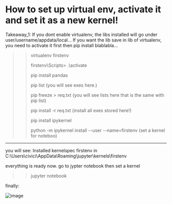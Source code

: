 # How to set up virtual env, activate it and set it as a new kernel!


Takeaway_1: If you dont enable virtualenv, the libs installed will go under user/username/appdata/local... If you want the lib save in lib of virtualenv, you need to activate it first then pip install blablabla...

>> virtualenv firstenv
>> 
>> firstenv\Scripts> .\activate
>> 
>> pip install pandas
>> 
>> pip list (you will see exes here.)
>>
>> pip freeze > req.txt (you will see lists here that is the same with pip list)
>>
>> pip install -r req.txt (install all exes stored here!)
>>
>> pip install ipykernel
>>
>> python -m ipykernel install --user --name=firstenv (set a kernel for noteboo)
---------------------------------------------------------------------------------------------------------------------------- 
 
 you will see: Installed kernelspec firstenv in C:\Users\civici\AppData\Roaming\jupyter\kernels\firstenv

everything is ready now. go to jypter notebook then set a kernel

>> jupyter notebook

finally:

![image](https://github.com/user-attachments/assets/cc42c740-1e00-4b0d-aec6-f85a7b03fde1)

